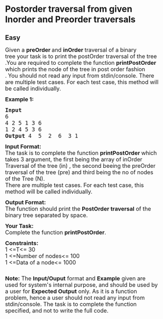 # Postorder traversal from given Inorder and Preorder traversals
##  Easy 
<div class="problem-statement">
                <p></p><p><span style="font-size:18px">Given a <strong>preOrder </strong>and <strong>inOrder </strong>traversal of a binary tree&nbsp;your task is to print the postOrder traversal of the tree .You are required to complete the function <strong>printPostOrder</strong><strong> </strong>which prints the node of the tree in post order fashion .<strong>&nbsp;</strong>You should not read any input from stdin/console.&nbsp;There are multiple test cases. For each test case, this method will be called individually.</span></p>

<p><span style="font-size:18px"><strong>Example 1:</strong></span></p>

<pre><span style="font-size:18px"><strong>Input</strong>
6
4 2 5 1 3 6
1 2 4 5 3 6</span>
<span style="font-size:18px"><strong>Output </strong>4  5  2  6  3 1</span></pre>

<p><span style="font-size:18px"><strong>Input Format:</strong><br>
The task is to complete the function&nbsp;<strong>printPostOrder&nbsp;</strong>which takes 3&nbsp;argument, the first being the array of inOrder Traversal of the tree (in) , the second beeing the preOrder traversal of the tree (pre) and third being the no of nodes of the Tree (N).<br>
There are multiple test cases. For each test case, this method will be called individually.</span></p>

<p><span style="font-size:18px"><strong>Output Format:</strong><br>
The function should print the <strong>PostOrder traversal</strong> of the binary tree separated by space.</span></p>

<p><strong><span style="font-size:18px">Your Task:</span></strong><br>
<span style="font-size:18px">Complete the function <strong>printPostOrder</strong>.</span></p>

<p><span style="font-size:18px"><strong>Constraints:</strong><br>
1 &lt;=T&lt;= 30<br>
1 &lt;=Number of nodes&lt;= 100<br>
1 &lt;=Data of a node&lt;= 1000</span></p>

<p><br>
<span style="font-size:18px"><strong>Note:</strong>&nbsp;The&nbsp;<strong>Input/Ouput</strong>&nbsp;format and&nbsp;<strong>Example</strong>&nbsp;given are used for system's internal purpose, and should be used by a user for&nbsp;<strong>Expected Output</strong>&nbsp;only. As it is a function problem, hence a user should not read any input from stdin/console. The task is to complete the function specified, and not to write the full code.</span></p>

<p>&nbsp;</p>
 <p></p>
            </div>